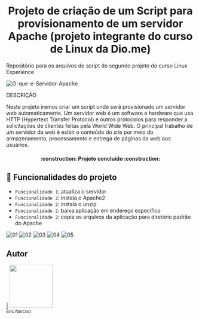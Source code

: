 # <h1 align="center"> Projeto de criação de um Script para provisionamento de um servidor Apache (projeto integrante do curso de Linux da Dio.me) </h1>
Repositório para os arquivos de script do segundo projeto do curso Linux Experience


![O-que-e-Servidor-Apache](https://user-images.githubusercontent.com/84017071/186762364-f91243c6-2266-4fe5-a0b2-c85184ba0910.png)

DESCRIÇÂO

Neste projeto iremos criar um script onde será provisionado um servidor web automaticamente. Um servidor web é um software e hardware que usa HTTP (Hypertext Transfer Protocol) e outros protocolos para responder a solicitações de clientes feitas pela World Wide Web. O principal trabalho de um servidor da web é exibir o conteúdo do site por meio do armazenamento, processamento e entrega de páginas da web aos usuários.

<h4 align="center"> 
    :construction:  Projeto concluído  :construction:
</h4>

## :hammer: Funcionalidades do projeto

- `Funcionalidade 1`: atualiza o servidor
- `Funcionalidade 2`: instala o Apache2
- `Funcionalidade 2`: instala o unzip
- `Funcionalidade 2`: baixa aplicação em endereço específico
- `Funcionalidade 2`: copia os arquivos da aplicação para diretório padrão do Apache

![01](https://user-images.githubusercontent.com/84017071/186763578-41153a62-c807-4593-845e-e6a746a9522c.png)
![02](https://user-images.githubusercontent.com/84017071/186763595-1f6505ac-3bdb-4a49-a97f-4e45ad8b7b34.png)
![03](https://user-images.githubusercontent.com/84017071/186763626-2b63d00b-9c53-43c4-a1e3-7e225df06cc6.png)
![04](https://user-images.githubusercontent.com/84017071/186763638-9c72ff0f-6fc9-4f33-bef7-10927b527360.png)
![05](https://user-images.githubusercontent.com/84017071/186763676-95a936f3-169b-44d3-a526-95cc6185e83e.png)


## Autor

| [<img src="https://avatars.githubusercontent.com/u/84017071?v=4" width=115><br><sub>Eric Narciso</sub>](https://github.com/enps2015) 
